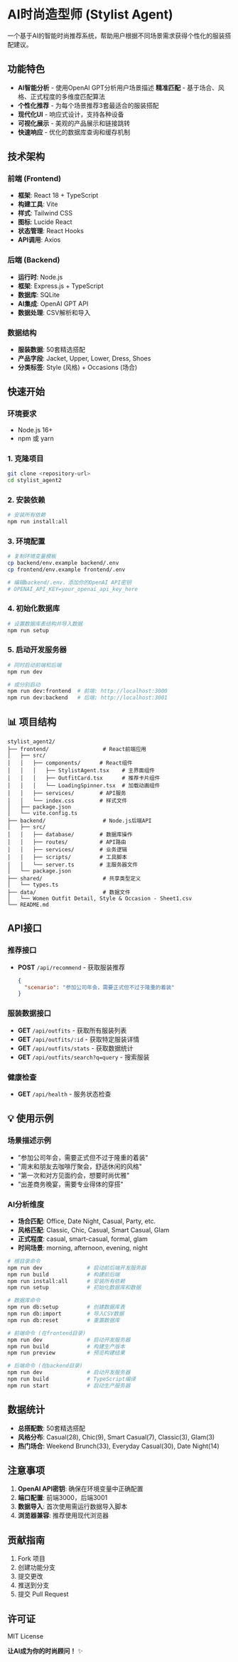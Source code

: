 # AI时尚造型师 (Stylist Agent)

一个基于AI的智能时尚推荐系统，帮助用户根据不同场景需求获得个性化的服装搭配建议。

## 功能特色

-  **AI智能分析** - 使用OpenAI GPT分析用户场景描述
   **精准匹配** - 基于场合、风格、正式程度的多维度匹配算法
-  **个性化推荐** - 为每个场景推荐3套最适合的服装搭配
-  **现代化UI** - 响应式设计，支持各种设备
-  **可视化展示** - 美观的产品展示和链接跳转
-  **快速响应** - 优化的数据库查询和缓存机制

## 技术架构

### 前端 (Frontend)
- **框架**: React 18 + TypeScript
- **构建工具**: Vite
- **样式**: Tailwind CSS
- **图标**: Lucide React
- **状态管理**: React Hooks
- **API调用**: Axios

### 后端 (Backend)
- **运行时**: Node.js
- **框架**: Express.js + TypeScript
- **数据库**: SQLite
- **AI集成**: OpenAI GPT API
- **数据处理**: CSV解析和导入

### 数据结构
- **服装数据**: 50套精选搭配
- **产品字段**: Jacket, Upper, Lower, Dress, Shoes
- **分类标签**: Style (风格) + Occasions (场合)

## 快速开始

### 环境要求
- Node.js 16+
- npm 或 yarn

### 1. 克隆项目
```bash
git clone <repository-url>
cd stylist_agent2
```

### 2. 安装依赖
```bash
# 安装所有依赖
npm run install:all
```

### 3. 环境配置
```bash
# 复制环境变量模板
cp backend/env.example backend/.env
cp frontend/env.example frontend/.env

# 编辑backend/.env，添加你的OpenAI API密钥
# OPENAI_API_KEY=your_openai_api_key_here
```

### 4. 初始化数据库
```bash
# 设置数据库表结构并导入数据
npm run setup
```

### 5. 启动开发服务器
```bash
# 同时启动前端和后端
npm run dev

# 或分别启动
npm run dev:frontend  # 前端: http://localhost:3000
npm run dev:backend   # 后端: http://localhost:3001
```

## 📊 项目结构

```
stylist_agent2/
├── frontend/                 # React前端应用
│   ├── src/
│   │   ├── components/      # React组件
│   │   │   ├── StylistAgent.tsx    # 主界面组件
│   │   │   ├── OutfitCard.tsx      # 推荐卡片组件
│   │   │   └── LoadingSpinner.tsx  # 加载动画组件
│   │   ├── services/        # API服务
│   │   └── index.css        # 样式文件
│   ├── package.json
│   └── vite.config.ts
├── backend/                  # Node.js后端API
│   ├── src/
│   │   ├── database/        # 数据库操作
│   │   ├── routes/          # API路由
│   │   ├── services/        # 业务逻辑
│   │   ├── scripts/         # 工具脚本
│   │   └── server.ts        # 主服务器文件
│   └── package.json
├── shared/                   # 共享类型定义
│   └── types.ts
├── data/                     # 数据文件
│   └── Women Outfit Detail, Style & Occasion - Sheet1.csv
└── README.md
```

## API接口

### 推荐接口
- **POST** `/api/recommend` - 获取服装推荐
  ```json
  {
    "scenario": "参加公司年会，需要正式但不过于隆重的着装"
  }
  ```

### 服装数据接口
- **GET** `/api/outfits` - 获取所有服装列表
- **GET** `/api/outfits/:id` - 获取特定服装详情
- **GET** `/api/outfits/stats` - 获取数据统计
- **GET** `/api/outfits/search?q=query` - 搜索服装

### 健康检查
- **GET** `/api/health` - 服务状态检查

## 💡 使用示例

### 场景描述示例
- "参加公司年会，需要正式但不过于隆重的着装"
- "周末和朋友去咖啡厅聚会，舒适休闲的风格"
- "第一次和对方见面约会，想要时尚优雅"
- "出差商务晚宴，需要专业得体的穿搭"

### AI分析维度
- **场合匹配**: Office, Date Night, Casual, Party, etc.
- **风格匹配**: Classic, Chic, Casual, Smart Casual, Glam
- **正式程度**: casual, smart-casual, formal, glam
- **时间场景**: morning, afternoon, evening, night


```bash
# 根目录命令
npm run dev              # 启动前后端开发服务器
npm run build            # 构建前后端
npm run install:all      # 安装所有依赖
npm run setup            # 初始化数据库和数据

# 数据库命令
npm run db:setup         # 创建数据库表
npm run db:import        # 导入CSV数据
npm run db:reset         # 重置数据库

# 前端命令 (在frontend目录)
npm run dev              # 启动开发服务器
npm run build            # 构建生产版本
npm run preview          # 预览构建结果

# 后端命令 (在backend目录)
npm run dev              # 启动开发服务器
npm run build            # TypeScript编译
npm run start            # 启动生产服务器
```

## 数据统计

- **总搭配数**: 50套精选搭配
- **风格分布**: Casual(28), Chic(9), Smart Casual(7), Classic(3), Glam(3)
- **热门场合**: Weekend Brunch(33), Everyday Casual(30), Date Night(14)

## 注意事项

1. **OpenAI API密钥**: 确保在环境变量中正确配置
2. **端口配置**: 前端3000，后端3001
3. **数据导入**: 首次使用需运行数据导入脚本
4. **浏览器兼容**: 推荐使用现代浏览器

## 贡献指南

1. Fork 项目
2. 创建功能分支
3. 提交更改
4. 推送到分支
5. 提交 Pull Request

## 许可证

MIT License

**让AI成为你的时尚顾问！** ✨
